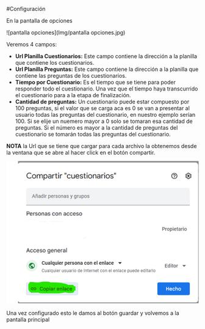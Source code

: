 #Configuración



En la pantalla de opciones 

![pantalla opciones](Img/pantalla opciones.jpg)

Veremos 4 campos:

* **Url Planilla Cuestionarios:** Este campo contiene la dirección a la planilla que contiene los cuestionarios. 
* **Url Planilla Preguntas:** Este campo contiene la dirección a la planilla que contiene las preguntas de los cuestionarios. 
* **Tiempo por Cuestionario:** Es el tiempo que se tiene para poder responder todo el cuestionario. Una vez que el tiempo haya transcurrido el cuestionario para a la etapa de finalización.
* **Cantidad de preguntas:** Un cuestionario puede estar compuesto por 100 preguntas, si el valor que se carga aca es 0 se van a presentar al usuario todas las preguntas del cuestionario, en nuestro ejemplo serían 100. Si se elije un nuemero mayor a 0 solo se tomaran esa cantidad de preguntas. Si el número es mayor a la cantidad de preguntas del cuestionario se tomarán todas las preguntas del cuestionario.


**NOTA** la Url que se tiene que cargar para cada archivo la obtenemos desde la ventana que se abre al hacer click en el botón compartir.

![copiar enlace](Img/copiar_enlace.png) 


Una vez configurado esto le damos al botón guardar y volvemos a la pantalla principal